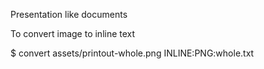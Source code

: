 Presentation like documents

To convert image to inline text

  $ convert assets/printout-whole.png INLINE:PNG:whole.txt
